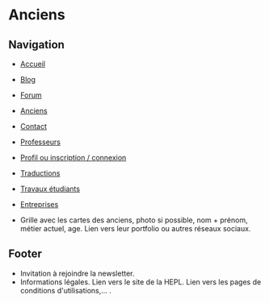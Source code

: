 # Anciens
## Navigation
- [Accueil](./acceil.md)
- [Blog](./blog.md)
- [Forum](./forum.md)
- [Anciens](./anciens.md)
- [Contact](./contact.md)
- [Professeurs](./professeurs.md)
- [Profil ou inscription / connexion](./profile.md)
- [Traductions](./traductions)
- [Travaux étudiants](./travaux)
- [Entreprises](./entreprises)

- Grille avec les cartes des anciens, photo si possible, nom + prénom, métier actuel, age. Lien vers leur portfolio ou autres réseaux sociaux.

## Footer
- Invitation à rejoindre la newsletter.
- Informations légales. Lien vers le site de la HEPL. Lien vers les pages de conditions d'utilisations,... .
